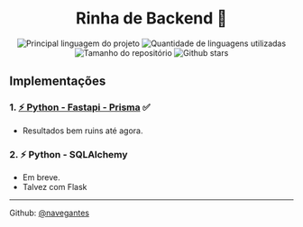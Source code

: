 <h1 align="center">Rinha de Backend 🐔</h1>

<p align="center">
  <img alt="Principal linguagem do projeto" src="https://img.shields.io/github/languages/top/navegantes/rinha-backend-py?color=3068D7" />
  <img alt="Quantidade de linguagens utilizadas" src="https://img.shields.io/github/languages/count/navegantes/rinha-backend-py?color=820ad1">
  <img alt="Tamanho do repositório" src="https://img.shields.io/github/repo-size/navegantes/rinha-backend-py?color=56BEB8">
  <img alt="Github stars" src="https://img.shields.io/github/stars/navegantes/rinha-backend-py?color=56BEB8" />
  <!-- <img alt="Licença" src="https://img.shields.io/github/license/navegantes/rinha-backend-py?color=56BEB8"> -->
  <!-- <img alt="Github issues" src="https://img.shields.io/github/issues/navegantes/comunatube?color=56BEB8" /> -->
  <!-- <img alt="Github forks" src="https://img.shields.io/github/forks/navegantes/comunatube?color=56BEB8" /> -->
</p>

## Implementações

### 1. [⚡ Python - Fastapi - Prisma](https://github.com/navegantes/rinha-backend-py/tree/main/rinha_pyfastprisma) ✅

- Resultados bem ruins até agora.

### 2. ⚡ Python - SQLAlchemy

- Em breve.
- Talvez com Flask

---

Github: [@navegantes](https://github.com/navegantes)
